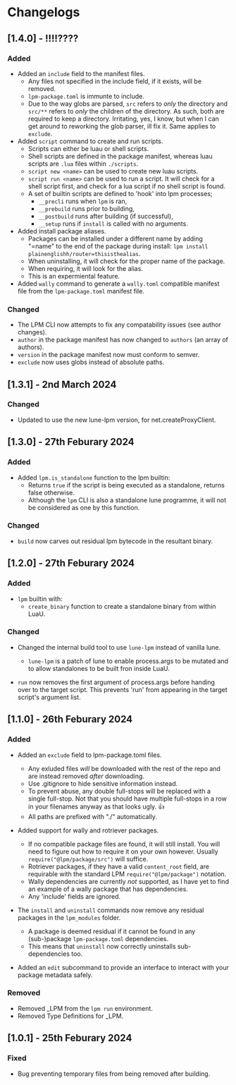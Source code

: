 <!-- markdownlint-disable MD023 -->
<!-- markdownlint-disable MD033 -->
<!-- markdownlint-disable MD024 -->

# Changelogs

## [1.4.0] - !!!!????

### Added

- Added an `include` field to the manifest files.
  - Any files not specified in the include field, if it exists, will be removed.
  - `lpm-package.toml` is immunte to include.
  - Due to the way globs are parsed, `src` refers to *only* the directory and `src/**` refers to *only* the children of the directory. As such, both are required to keep a directory. Irritating, yes, I know, but when I can get around to reworking the glob parser, ill fix it. Same applies to `exclude`.
- Added `script` command to create and run scripts.
  - Scripts can either be luau or shell scripts.
  - Shell scripts are defined in the package manifest, whereas luau scripts are `.lua` files within `./scripts`.
  - `script new <name>` can be used to create new luau scripts.
  - `script run <name>` can be used to run a script. It will check for a shell script first, and check for a lua script if no shell script is found.
  - A set of builtin scripts are defined to 'hook' into lpm processes;
    - `__precli` runs when `lpm` is ran,
    - `__prebuild` runs prior to building,
    - `__postbuild` runs after building (if successful),
    - `__setup` runs if `install` is called with no arguments.
- Added install package aliases.
  - Packages can be installed under a different name by adding "=name" to the end of the package during install: `lpm install plainenglishh/router=thisisthealias`.
  - When uninstalling, it will check for the proper name of the package.
  - When requiring, it will look for the alias.
  - This is an expermiental feature.
- Added `wally` command to generate a `wally.toml` compatible manifest file from the `lpm-package.toml` manifest file.

### Changed

- The LPM CLI now attempts to fix any compatability issues (see author changes).
- `author` in the package manifest has now changed to `authors` (an array of authors).
- `version` in the package manifest now must conform to semver.
- `exclude` now uses globs instead of absolute paths.

## [1.3.1] - 2nd March 2024

### Changed

- Updated to use the new lune-lpm version, for net.createProxyClient.

## [1.3.0] - 27th Feburary 2024

### Added

- Added `lpm.is_standalone` function to the lpm builtin:
  - Returns `true` if the script is being executed as a standalone, returns false otherwise.
  - Although the `lpm` CLI is also a standalone lune programme, it will not be considered as one by this function.

### Changed

- `build` now carves out residual lpm bytecode in the resultant binary.

## [1.2.0] - 27th Feburary 2024

### Added

- `lpm` builtin with:
  - `create_binary` function to create a standalone binary from within LuaU.

### Changed

- Changed the internal build tool to use `lune-lpm` instead of vanilla lune.
  - `lune-lpm` is a patch of lune to enable process.args to be mutated and to allow standalones to be built fron inside LuaU.

- `run` now removes the first argument of process.args before handing over to the target script. This prevents 'run' from appearing in the target script's argument list.

## [1.1.0] - 26th Feburary 2024

### Added

- Added an `exclude` field to lpm-package.toml files.
  - Any exluded files *will* be downloaded with the rest of the repo and are instead removed *after* downloading.
  - Use .gitignore to hide sensitive information instead.
  - To prevent abuse, any double full-stops will be replaced with a single full-stop. Not that you should have multiple full-stops in a row in your filenames anyway as that looks ugly. 👍
  - All paths are prefixed with "./" automatically.

- Added support for wally and rotriever packages.
  - If no compatible package files are found, it will still install. You will need to figure out how to require it on your own however. Usually `require("@lpm/package/src")` will suffice.
  - Rotriever packages, if they have a valid `content_root` field, are requirable with the standard LPM `require("@lpm/package")` notation.
  - Wally dependencies are currently *not* supported, as I have yet to find an example of a wally package that has dependencies.
  - Any 'include' fields are ignored.

- The `install` and `uninstall` commands now remove any residual packages in the `lpm_modules` folder.
  - A package is deemed residual if it cannot be found in any (sub-)package `lpm-package.toml` dependencies.
  - This means that `uninstall` now correctly uninstalls sub-dependencies too.

- Added an `edit` subcommand to provide an interface to interact with your package metadata safely.

### Removed

- Removed _LPM from the `lpm run` environment.
- Removed Type Definitions for _LPM.

## [1.0.1] - 25th Feburary 2024

### Fixed

- Bug preventing temporary files from being removed after building.
